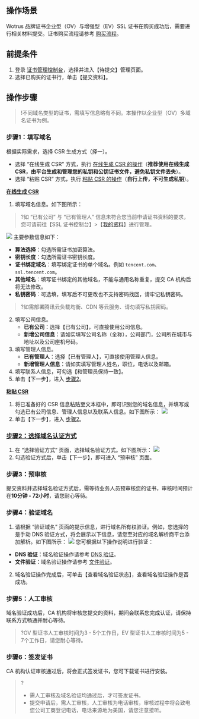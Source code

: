 ## 操作场景
Wotrus 品牌证书企业型（OV）与增强型（EV）SSL 证书在购买成功后，需要进行相关材料提交。证书购买流程请参考 [购买流程](https://cloud.tencent.com/document/product/400/7995)。

## 前提条件
1. 登录 [证书管理控制台](https://console.cloud.tencent.com/certoverview)，选择并进入【待提交】管理页面。
2. 选择已购买的证书行，单击【提交资料】。

## 操作步骤
>!不同域名类型的证书，需填写信息略有不同。本操作以企业型（OV）多域名证书为例。
>
### 步骤1：填写域名
根据实际需求，选择 CSR 生成方式（择一）。
- 选择 “在线生成 CSR” 方式，执行 [在线生成 CSR 的操作](#csr1)（**推荐使用在线生成 CSR，由平台生成和管理您的私钥和公钥证书文件，避免私钥文件丢失**）。
- 选择 “粘贴 CSR” 方式，执行 [粘贴 CSR 的操作](#csr2)（**自行上传，不可生成私钥**）。

**[在线生成 CSR](id:csr1)**
1. 填写域名信息。如下图所示：
>?如 “已有公司” 与 “已有管理人” 信息未符合您当前申请证书资料的要求，您可请前往【SSL 证书控制台】>【[我的资料](https://console.cloud.tencent.com/ssl/info)】进行管理。
>
![](https://main.qcloudimg.com/raw/d0343ff167530dce485b8a27bd5cb36f.png)
主要参数信息如下：
 - **算法选择**：勾选所需证书加密算法。
 - **密钥长度**：勾选所需证书密钥长度。
 - **证书绑定域名**：填写绑定证书的单个域名。例如 `tencent.com`、`ssl.tencent.com`。
 - **其他域名**：填写证书绑定的其他域名，不能与通用名称重复，提交 CA 机构后将无法修改。
 - **私钥密码**：可选填，填写后不可更改也不支持密码找回，请牢记私钥密码。
>?如需部署腾讯云负载均衡、CDN 等云服务、请勿填写私钥密码。
>
2. 填写公司信息。
    - **已有公司**：选择【已有公司】，可直接使用公司信息。
    - **新增公司信息**：请如实填写公司名称（全称），公司部门，公司所在城市与地址以及公司座机号码。
3. 填写管理人信息。
    - **已有管理人**：选择【已有管理人】，可直接使用管理人信息。
    - **新增管理人信息**：请如实填写管理人姓名，职位，电话以及邮箱。
4. 填写联系人信息，可勾选【和管理员保持一致】。
5. 单击【下一步】，进入 [步骤2](#message)。

**[粘贴 CSR](id:csr2)**
1. 将已准备好的 CSR 信息粘贴至文本框中，即可识别您的域名信息，并填写或勾选已有公司信息、管理人信息以及联系人信息。如下图所示：
![](https://main.qcloudimg.com/raw/5be9216264255d632dc02fb05ca5fd7b.png)
2. 单击【下一步】，进入 [步骤2](#message)。

### [步骤2：选择域名认证方式](id:message)
1. 在 “选择验证方式” 页面，选择域名验证方式。如下图所示：
![](https://main.qcloudimg.com/raw/552ccc254b764ea15db8e1e6606a93dc.png)
2. 勾选验证方式后，单击【下一步】，即可进入 “预审核” 页面。


### 步骤3：预审核
提交资料并选择域名验证方式后，需等待业务人员预审核您的证书，审核时间预计在**10分钟 - 72小时**，请您耐心等待。


### 步骤4：验证域名
1. 请根据 “验证域名” 页面的提示信息，进行域名所有权验证。例如，您选择的是手动 DNS 验证方式，将会展示以下信息，请您至对应的域名解析商平台添加解析。如下图所示：
 ![](https://main.qcloudimg.com/raw/841d6defbe10950f7e9798d9614d1df8.png)
您可根据以下操作说明进行验证：
 - **DNS 验证**：域名验证操作请参考 [DNS 验证](https://cloud.tencent.com/document/product/400/54500)。
 - **文件验证**：域名验证操作请参考 [文件验证](https://cloud.tencent.com/document/product/400/54501)。
2. 域名验证操作完成后，可单击【查看域名验证状态】，查看域名验证操作是否成功。

### 步骤5：人工审核
域名验证成功后，CA 机构将审核您提交的资料，期间会联系您完成认证，请保持联系方式畅通并耐心等待。
>?OV 型证书人工审核时间为3 - 5个工作日，EV 型证书人工审核时间为5 - 7个工作日，请您耐心等待。
>

### 步骤6：签发证书
CA 机构认证审核通过后，将会正式签发证书，您可下载证书进行安装。
>?
>- 需人工审核及域名验证均通过后，才可签发证书。
>- 提交申请后，需人工审核，人工审核为电话审核，审核过程中将会致电您公司工商登记电话，电话来源地为美国，请您注意接听。
